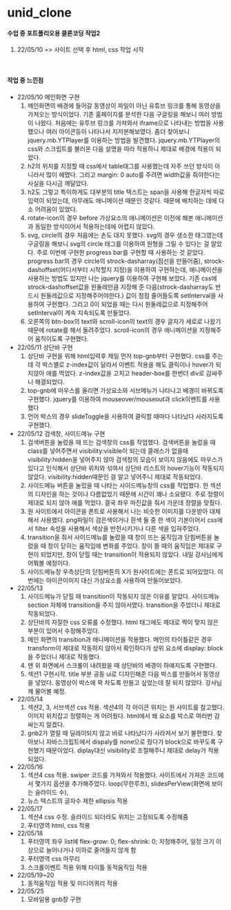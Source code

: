 # unid_clone
<h4>수업 중 포트폴리오용 클론코딩 작업2</h4>
<ol>
  <li>22/05/10 => 사이트 선택 후 html, css 작업 시작 </li>
</ol><br>
<h4>작업 중 느낀점</h4>
<ul>
  <li>22/05/10 메인화면 구현
    <ol>
      <li>메인화면의 배경에 들어갈 동영상이 파일이 아닌 유튜브 링크를 통해 동영상을 가져오는 방식이었다. 기존 홈페이지를 분석한 다음 구글링을 해보니 여러 방법이 나왔다. 처음에는 유투브 링크를 가져와서 iframe으로 나타내는 방법을 사용했으나 여러 아이콘등이 나타나서 지저분해보였다. 좀더 찾아보니 jquery.mb.YTPlayer를 이용하는 방법을 발견했다. jquery.mb.YTPlayer의 css와 스크립트를 불러온 다음 설명을 따라 적용하니 제대로 배경에 적용이 되었다.</li>
      <li>h2의 위치를 지정할 때 css에서 table태그를 사용했는데 자주 쓰던 방식이 아니라서 많이 헤맸다. 그리고 margin: 0 auto를 주려면 width값을 줘야한다는 사실을 다시금 깨달았다.</li>
      <li>h2도 그렇고 특이하게도 대부분의 title 텍스트는 span을 사용해 한글자씩 따로 입력이 되었는데, 아무래도 애니메이션 때문인 것같다. 때문에 배치하는 데에 다소 어려움이 있었다.
      <li>rotate-icon의 경우 before 가상요소의 애니메이션은 이전에 해본 애니메이션과 동일한 방식이어서 적용하는데에 어렵지 않았다.</li>
      <li>svg, circle의 경우 처음에는 손도 대지 못했다. svg의 경우 생소한 태그였는데 구글링을 해보니 svg의 circle 태그를 이용하여 원형을 그릴 수 있다는 걸 알았다. 주로 이번에 구현한 progress bar를 구현할 때 사용하는 것 같았다. progress bar의 경우 circle의 strock-dasharray(점선을 만들어줌), strock-dashoffset(어디서부터 시작할지 지정)을 이용하여 구현하는데, 애니메이션을 사용하는 방법도 있지만 나는 jquery를 이용하여 구현해 보았다. 기존 css에 strock-dashoffset값을 원둘레만큼 지정해 준 다음(strock-dasharray도 반드시 원둘레값으로 지정해주어야한다.) 값이 점점 줄어들도록 setInterval을 사용하여 구현했다. 그리고 0이 되었을 때는 다시 원둘레값으로 지정해주어 setInterval이 계속 지속되도록 만들었다.</li>
      <li>오른쪽의 btn-box의 text와 scroll-icon의 text의 경우 글자가 세로로 나왔기 때문에 rotate를 해서 돌려주었다. scroll-icon의 경우 애니메이션을 지정해주어 움직이도록 구현했다.</li>
    </ol>
  </li>
  <li> 22/05/11 상단바 구현
    <ol>
      <li>상단바 구현을 위해 html입력후 제일 먼저 top-gnb부터 구현했다. css를 주는데 각 박스별로 z-index값이 달라서 이벤트 적용을 해도 클릭이나 hover가 되지않아 애를 먹었다. z-index값을 고치고 header-box를 한번더 div로 감싸주니 해결되었다.</li>
      <li>top-gnb에 마우스를 올리면 가상요소와 서브메뉴가 나타나고 배경이 바뀌도록 구현했다. jquery를 이용하여 mouseover/mouseout과 click이벤트를 사용했다</li>
      <li>언어 박스의 경우 slideToggle을 사용하여 클릭할 때마다 나타났다 사라지도록 구현했다.</li>
    </ol>
  </li>
  <li> 22/05/12 검색창, 사이드메뉴 구현
    <ol>
      <li>검색버튼을 눌렀을 때 뜨는 검색창의 css를 작업했다. 검색버튼을 눌렀을 때 class를 넣어주면서 visibility:visible이 되는데 클래스가 없을때 visibility:hidden을 넣어주지 않아 검색창의 모습이 보이지 않음에도 마우스가 있다고 인식해서 상단바 위치와 섞여서 상단바 리스트의 hover기능이 작동되지 않았다. visibility:hidden때문인 걸 알고 넣어주니 제대로 작동되었다.</li>
      <li>사이드메뉴 버튼을 눌렀을 때 나타는 사이드메뉴창의 css를 작업했다. 한 섹션의 디자인을 하는 것이나 다름없었기 때문에 시간이 꽤나 소요됐다. 주로 정렬이 제대로 되지 않아 애를 먹었다. 결국 좌우 마진값을 줘서 가운데 정렬을 맞췄다.</li>
      <li>원 사이트에서 아이콘을 폰트로 사용해서 나는 비슷한 이미지를 다운받아 대체해서 사용했다. png파일이 검은색이거나 흰색 둘 중 한 색이 기본이어서 css에서 filter 속성을 사용해서 색상을 반전시키거나 다른 색을 입혀주었다.</li>
      <li>transition을 줘서 사이드메뉴를 눌렀을 때 창이 뜨는 움직임과 닫힘버튼을 눌렀을 때 창이 닫히는 움직임에 변화를 주었다. 창이 뜰 때의 움직임은 제대로 구현이 되었지만, 창이 닫힐 때는 transition이 적용되지 않았다. 내일 강사님에게 어쭤볼 예정이다.</li>
      <li>사이드메뉴창 우측상단의 닫힘버튼의 X가 원사이트에는 폰트로 되어있었다. 이번에는 아이콘이미지 대신 가상요소를 사용하여 만들어보았다.</li>
    </ol>
  </li>
  <li> 22/05/13
    <ol>
      <li>사이드메뉴가 닫힐 때 transition이 작동되지 않은 이유를 알았다. 사이드메뉴 section 자체에 transition을 주지 않아서였다. transition을 주었더니 제대로 작동되었다.</li>
      <li>상단바의 자잘한 css 오류를 수정했다. html 태그에도 제대로 짝이 맞지 않은 부분이 있어서 수정해주었다.</li>
      <li>메인 화면의 transition과 애니메이션을 적용했다. 메인의 타이틀같은 경우 transform이 제대로 작동하지 않아서 확인하다가 상위 요소에 display: block을 주었더니 제대로 작동했다.</li>
      <li>맨 위 화면에서 스크롤이 내려왔을 때 상단바의 배경이 하얘지도록 구현했다.</li>
      <li>섹션1 구현시작. title 부분 공동 ui로 디자인해준 다음 박스를 만들어서 동영상을 넣었다. 동영상이 박스에 꽉 차도록 만들고 싶었는데 잘 되지 않았다. 강사님께 물어볼 예정.</li>
    </ol>
  </li>
  <li> 22/05/14
    <ol>
      <li>섹션2, 3, 서브섹션 css 적용. 섹션4의 각 아이콘 위치는 원 사이트를 참고했다. 이미지 위치잡고 정렬하는 게 어려웠다. html에서 왜 요소를 박스로 여러번 감싸는지 알겠다.</li>
      <li>gnb2가 열릴 때 딜레이되지 않고 바로 나타났다가 사라져서 보기 불편했다. 찾아보니 자바스크립트에서 dispaly를 none으로 줬다가 block으로 바꾸도록 구현했기 때문이었다. diplay대신
      visibility로 조절해주니 제대로 delay가 적용되었다.</li>
    </ol>
  </li>
  <li> 22/05/16
    <ol>
     <li>섹션4 css 적용. swiper 코드를 가져와서 적용했다. 사이트에서 가져온 코드에서 몇가지 옵션을 추가해주었다. loop(무한루프), slidesPerView(화면에 보이는 슬라이드 수),</li>
     <li>뉴스 텍스트의 글자수 제한 ellipsis 적용</li>
    </ol>
  </li>
  <li> 22/05/17
    <ol>
      <li>섹션4 css 수정. 슬라이드 되더라도 위치는 고정되도록 수정해줌</li>
      <li>푸터영역 html, css 적용</li>
    </ol>
  </li>
  <li> 22/05/18
    <ol>
      <li>푸터영역 좌우 list에 flex-grow: 0; flex-shrink: 0; 지정해주어, 일정 크기 이상으로 늘어나거나 이하로 줄어들지 않게 함</li>
      <li>푸터영역 css 마무리</li>
      <li>스크롤이벤트 적용 위해 타이틀 동적움직임 적용</li>
    </ol>
  </li>
  <li> 22/05/19~20
    <ol>
      <li>동적움직임 적용 및 미디어쿼리 적용</li>
    </ol>
  </li>
  <li> 22/05/25
    <ol>
      <li>모바일용 gnb창 구현</li>
    </ol>
  </li>
</ul>
